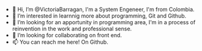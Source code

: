- 👋 Hi, I’m @VictoriaBarragan, I'm a System Engeneer, I'm from Colombia.
- 👀 I’m interested in learnnig more about programming, Git and Github.
- 🌱 I’m looking for an apportunity in programming area, I'm in a process of reinvention in the work and professional sense.
- 💞️ I’m looking for collaborating on front end.
- 📫 You can reach me here! On Github.

<!---
VictoriaBarragan/VictoriaBarragan is a ✨ special ✨ repository because its `README.md` (this file) appears on your GitHub profile.
You can click the Preview link to take a look at your changes.
--->
